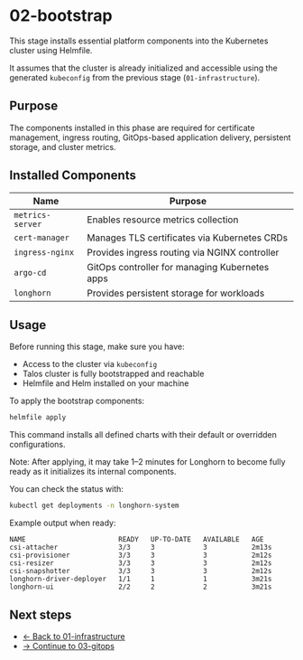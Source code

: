 # 02-bootstrap

This stage installs essential platform components into the Kubernetes cluster using Helmfile.

It assumes that the cluster is already initialized and accessible using the generated `kubeconfig` from the previous stage (`01-infrastructure`).

## Purpose

The components installed in this phase are required for certificate management, ingress routing, GitOps-based application delivery, persistent storage, and cluster metrics.

## Installed Components

| Name             | Purpose                                        |
| ---------------- | ---------------------------------------------- |
| `metrics-server` | Enables resource metrics collection            |
| `cert-manager`   | Manages TLS certificates via Kubernetes CRDs   |
| `ingress-nginx`  | Provides ingress routing via NGINX controller  |
| `argo-cd`        | GitOps controller for managing Kubernetes apps |
| `longhorn`       | Provides persistent storage for workloads      |

## Usage

Before running this stage, make sure you have:

* Access to the cluster via `kubeconfig`
* Talos cluster is fully bootstrapped and reachable
* Helmfile and Helm installed on your machine

To apply the bootstrap components:

```bash
helmfile apply
```

This command installs all defined charts with their default or overridden configurations.

Note: After applying, it may take 1–2 minutes for Longhorn to become fully ready as it initializes its internal components.

You can check the status with:

```bash
kubectl get deployments -n longhorn-system
```

Example output when ready:

```
NAME                       READY   UP-TO-DATE   AVAILABLE   AGE
csi-attacher               3/3     3            3           2m13s
csi-provisioner            3/3     3            3           2m12s
csi-resizer                3/3     3            3           2m12s
csi-snapshotter            3/3     3            3           2m12s
longhorn-driver-deployer   1/1     1            1           3m21s
longhorn-ui                2/2     2            2           3m21s
```

## Next steps

* [← Back to 01-infrastructure](../01-infrastructure/README.md)
* [→ Continue to 03-gitops](../03-gitops/README.md)
